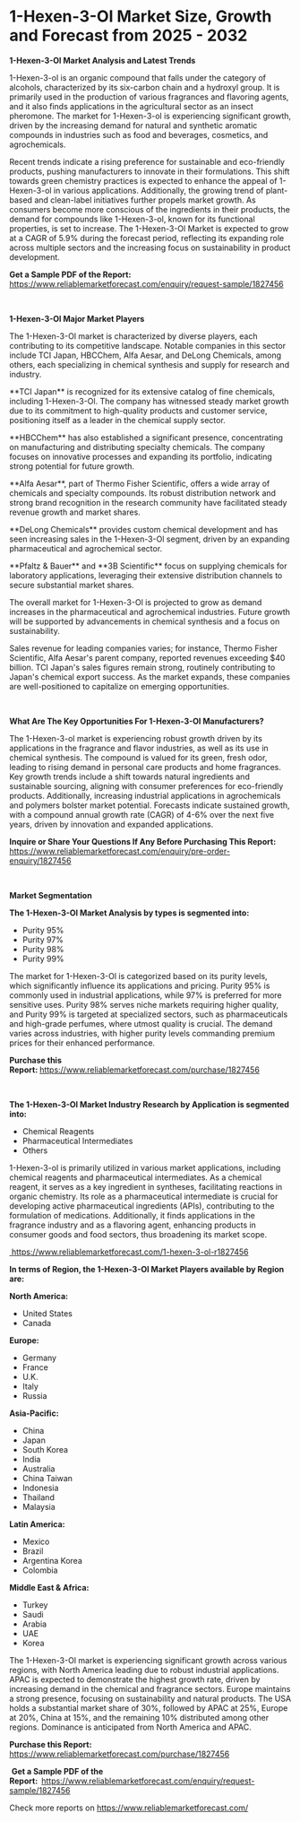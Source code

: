 <p><h1>1-Hexen-3-Ol Market Size, Growth and Forecast from 2025 - 2032</h1></p><p><strong>1-Hexen-3-Ol Market Analysis and Latest Trends</strong></p>
<p><p>1-Hexen-3-ol is an organic compound that falls under the category of alcohols, characterized by its six-carbon chain and a hydroxyl group. It is primarily used in the production of various fragrances and flavoring agents, and it also finds applications in the agricultural sector as an insect pheromone. The market for 1-Hexen-3-ol is experiencing significant growth, driven by the increasing demand for natural and synthetic aromatic compounds in industries such as food and beverages, cosmetics, and agrochemicals.</p><p>Recent trends indicate a rising preference for sustainable and eco-friendly products, pushing manufacturers to innovate in their formulations. This shift towards green chemistry practices is expected to enhance the appeal of 1-Hexen-3-ol in various applications. Additionally, the growing trend of plant-based and clean-label initiatives further propels market growth. As consumers become more conscious of the ingredients in their products, the demand for compounds like 1-Hexen-3-ol, known for its functional properties, is set to increase. The 1-Hexen-3-Ol Market is expected to grow at a CAGR of 5.9% during the forecast period, reflecting its expanding role across multiple sectors and the increasing focus on sustainability in product development.</p></p>
<p><strong>Get a Sample PDF of the Report:&nbsp;</strong> <a href="https://www.reliablemarketforecast.com/enquiry/request-sample/1827456?utm_campaign=2260&utm_medium=2&utm_source=Github&utm_content=ia&utm_term=03022025&utm_id=1-hexen-3-ol">https://www.reliablemarketforecast.com/enquiry/request-sample/1827456</a></p>
<p>&nbsp;</p>
<p><strong>1-Hexen-3-Ol Major Market Players</strong></p>
<p><p>The 1-Hexen-3-Ol market is characterized by diverse players, each contributing to its competitive landscape. Notable companies in this sector include TCI Japan, HBCChem, Alfa Aesar, and DeLong Chemicals, among others, each specializing in chemical synthesis and supply for research and industry.</p><p>**TCI Japan** is recognized for its extensive catalog of fine chemicals, including 1-Hexen-3-Ol. The company has witnessed steady market growth due to its commitment to high-quality products and customer service, positioning itself as a leader in the chemical supply sector. </p><p>**HBCChem** has also established a significant presence, concentrating on manufacturing and distributing specialty chemicals. The company focuses on innovative processes and expanding its portfolio, indicating strong potential for future growth.</p><p>**Alfa Aesar**, part of Thermo Fisher Scientific, offers a wide array of chemicals and specialty compounds. Its robust distribution network and strong brand recognition in the research community have facilitated steady revenue growth and market shares. </p><p>**DeLong Chemicals** provides custom chemical development and has seen increasing sales in the 1-Hexen-3-Ol segment, driven by an expanding pharmaceutical and agrochemical sector.</p><p>**Pfaltz & Bauer** and **3B Scientific** focus on supplying chemicals for laboratory applications, leveraging their extensive distribution channels to secure substantial market shares.</p><p>The overall market for 1-Hexen-3-Ol is projected to grow as demand increases in the pharmaceutical and agrochemical industries. Future growth will be supported by advancements in chemical synthesis and a focus on sustainability.</p><p>Sales revenue for leading companies varies; for instance, Thermo Fisher Scientific, Alfa Aesar's parent company, reported revenues exceeding $40 billion. TCI Japan's sales figures remain strong, routinely contributing to Japan's chemical export success. As the market expands, these companies are well-positioned to capitalize on emerging opportunities.</p></p>
<p>&nbsp;</p>
<p><strong>What Are The Key Opportunities For 1-Hexen-3-Ol Manufacturers?</strong></p>
<p><p>The 1-Hexen-3-ol market is experiencing robust growth driven by its applications in the fragrance and flavor industries, as well as its use in chemical synthesis. The compound is valued for its green, fresh odor, leading to rising demand in personal care products and home fragrances. Key growth trends include a shift towards natural ingredients and sustainable sourcing, aligning with consumer preferences for eco-friendly products. Additionally, increasing industrial applications in agrochemicals and polymers bolster market potential. Forecasts indicate sustained growth, with a compound annual growth rate (CAGR) of 4-6% over the next five years, driven by innovation and expanded applications.</p></p>
<p><strong>Inquire or Share Your Questions If Any Before Purchasing This Report:</strong> <a href="https://www.reliablemarketforecast.com/enquiry/pre-order-enquiry/1827456?utm_campaign=2260&utm_medium=2&utm_source=Github&utm_content=ia&utm_term=03022025&utm_id=1-hexen-3-ol">https://www.reliablemarketforecast.com/enquiry/pre-order-enquiry/1827456</a></p>
<p>&nbsp;</p>
<p><strong>Market Segmentation</strong></p>
<p><strong>The 1-Hexen-3-Ol Market Analysis by types is segmented into:</strong></p>
<p><ul><li>Purity 95%</li><li>Purity 97%</li><li>Purity 98%</li><li>Purity 99%</li></ul></p>
<p><p>The market for 1-Hexen-3-Ol is categorized based on its purity levels, which significantly influence its applications and pricing. Purity 95% is commonly used in industrial applications, while 97% is preferred for more sensitive uses. Purity 98% serves niche markets requiring higher quality, and Purity 99% is targeted at specialized sectors, such as pharmaceuticals and high-grade perfumes, where utmost quality is crucial. The demand varies across industries, with higher purity levels commanding premium prices for their enhanced performance.</p></p>
<p><strong>Purchase this Report:&nbsp;</strong><a href="https://www.reliablemarketforecast.com/purchase/1827456?utm_campaign=2260&utm_medium=2&utm_source=Github&utm_content=ia&utm_term=03022025&utm_id=1-hexen-3-ol">https://www.reliablemarketforecast.com/purchase/1827456</a></p>
<p>&nbsp;</p>
<p><strong>The 1-Hexen-3-Ol Market Industry Research by Application is segmented into:</strong></p>
<p><ul><li>Chemical Reagents</li><li>Pharmaceutical Intermediates</li><li>Others</li></ul></p>
<p><p>1-Hexen-3-ol is primarily utilized in various market applications, including chemical reagents and pharmaceutical intermediates. As a chemical reagent, it serves as a key ingredient in syntheses, facilitating reactions in organic chemistry. Its role as a pharmaceutical intermediate is crucial for developing active pharmaceutical ingredients (APIs), contributing to the formulation of medications. Additionally, it finds applications in the fragrance industry and as a flavoring agent, enhancing products in consumer goods and food sectors, thus broadening its market scope.</p></p>
<p><a href="https://www.reliablemarketforecast.com/1-hexen-3-ol-r1827456?utm_campaign=2260&utm_medium=2&utm_source=Github&utm_content=ia&utm_term=03022025&utm_id=1-hexen-3-ol">&nbsp;https://www.reliablemarketforecast.com/1-hexen-3-ol-r1827456</a></p>
<p><strong>In terms of Region, the 1-Hexen-3-Ol Market Players available by Region are:</strong></p>
<p>
    <p> <strong> North America: </strong>
        <ul>
            <li>United States</li>
            <li>Canada</li>
        </ul>
        </p> 
    <p> <strong> Europe: </strong>
        <ul>
            <li>Germany</li>
            <li>France</li>
            <li>U.K.</li>
            <li>Italy</li>
            <li>Russia</li>
        </ul>
        </p> 
    <p> <strong> Asia-Pacific: </strong>
        <ul>
            <li>China</li>
            <li>Japan</li>
            <li>South Korea</li>
            <li>India</li>
            <li>Australia</li>
            <li>China Taiwan</li>
            <li>Indonesia</li>
            <li>Thailand</li>
            <li>Malaysia</li>
        </ul>
        </p> 
    <p> <strong> Latin America: </strong>
        <ul>
            <li>Mexico</li>
            <li>Brazil</li>
            <li>Argentina Korea</li>
            <li>Colombia</li>
        </ul>
        </p> 
    <p> <strong> Middle East & Africa: </strong>
        <ul>
            <li>Turkey</li>
            <li>Saudi</li>
            <li>Arabia</li>
            <li>UAE</li>
            <li>Korea</li>
        </ul>
    </p>
    </p>
<p><p>The 1-Hexen-3-Ol market is experiencing significant growth across various regions, with North America leading due to robust industrial applications. APAC is expected to demonstrate the highest growth rate, driven by increasing demand in the chemical and fragrance sectors. Europe maintains a strong presence, focusing on sustainability and natural products. The USA holds a substantial market share of 30%, followed by APAC at 25%, Europe at 20%, China at 15%, and the remaining 10% distributed among other regions. Dominance is anticipated from North America and APAC.</p></p>
<p><strong>Purchase this Report: </strong><a href="https://www.reliablemarketforecast.com/purchase/1827456?utm_campaign=2260&utm_medium=2&utm_source=Github&utm_content=ia&utm_term=03022025&utm_id=1-hexen-3-ol">https://www.reliablemarketforecast.com/purchase/1827456</a></p>
<p>&nbsp;<strong>Get a Sample PDF of the Report:&nbsp;&nbsp;</strong><a href="https://www.reliablemarketforecast.com/enquiry/request-sample/1827456?utm_campaign=2260&utm_medium=2&utm_source=Github&utm_content=ia&utm_term=03022025&utm_id=1-hexen-3-ol">https://www.reliablemarketforecast.com/enquiry/request-sample/1827456</a></p>
<p><strong></strong></p>
<p>Check more reports on <a href="https://www.reliablemarketforecast.com/?utm_campaign=2260&utm_medium=2&utm_source=Github&utm_content=ia&utm_term=03022025&utm_id=1-hexen-3-ol">https://www.reliablemarketforecast.com/</a></p>